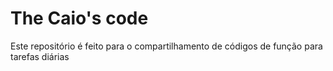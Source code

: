 # The Caio's code
 Este repositório é feito para o compartilhamento de códigos de função para tarefas diárias
